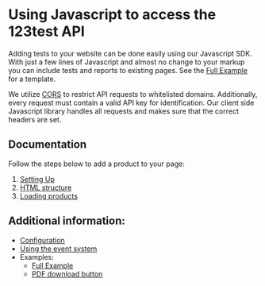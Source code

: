 # Using Javascript to access the 123test API

Adding tests to your website can be done easily using our Javascript SDK. With just a few lines of Javascript and almost no change to your markup you can include tests and reports to existing pages. See the [Full Example](examples/full-example.md) for a template.

We utilize [CORS](https://developer.mozilla.org/en-US/docs/Web/HTTP/Access_control_CORS) to restrict API requests to whitelisted domains. Additionally, every request must contain a valid API key for identification. Our client side Javascript library handles all requests and makes sure that the correct headers are set.

## Documentation

Follow the steps below to add a product to your page:

1. [Setting Up](setting-up.md)
2. [HTML structure](html-structure.md)
3. [Loading products](loading-products.md)

## Additional information:

* [Configuration](configuration.md)
* [Using the event system](events.md)
* Examples:
  * [Full Example](examples/full-example.md)
  * [PDF download button](examples/pdf-button.md)
